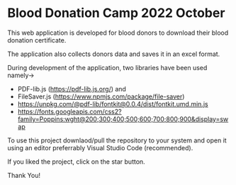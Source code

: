 # Blood Donation Camp 2022 October

This web application is developed for blood donors to download their blood donation certificate.

The application also collects donors data and saves it in an excel format.

During development of the application, two libraries have been used namely-> 
* PDF-lib.js (https://pdf-lib.js.org/)  and 
* FileSaver.js (https://www.npmjs.com/package/file-saver)
* https://unpkg.com/@pdf-lib/fontkit@0.0.4/dist/fontkit.umd.min.js
* https://fonts.googleapis.com/css2?family=Poppins:wght@200;300;400;500;600;700;800;900&display=swap

To use this project downlaod/pull the repository to your system and open it using an editor preferrably Visual Studio Code (recommended).

If you liked the project, click on the star button.

Thank You!
